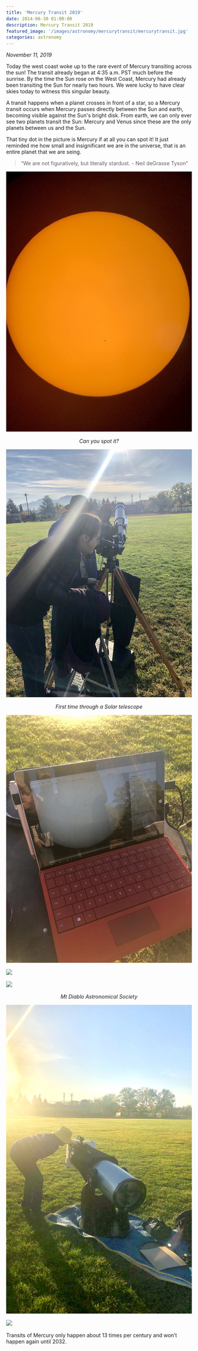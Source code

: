 ```yaml
---
title: 'Mercury Transit 2019'
date: 2014-06-30 01:00:00
description: Mercury Transit 2019
featured_image: '/images/astronomy/mercurytransit/mercurytransit.jpg'
categories: astronomy
---
```


<i>November 11, 2019</i>


Today the west coast woke up to the rare event of Mercury transiting across the sun! The transit already began at 4:35 a.m. PST much before the sunrise. By the time the Sun rose on the West Coast, Mercury had already been transiting the Sun for nearly two hours. We were lucky to have clear skies today to witness this singular beauty.


A transit happens when a planet crosses in front of a star, so a Mercury transit occurs when Mercury passes directly between the Sun and earth, becoming visible against the Sun's bright disk.
From earth, we can only ever see two planets transit the Sun: Mercury and Venus since these are the only planets between us and the Sun.


That tiny dot in the picture is Mercury if at all you can spot it! It just reminded me how small and insignificant we are in the universe, that is an entire planet that we are seing.
<blockquote>
  <p>“We are not figuratively, but literally stardust. - Neil deGrasse Tyson”</p>
</blockquote>

![](/images/astronomy/mercurytransit/mercurytransit.jpg)
<center><i>Can you spot it?</i></center>

![](/images/astronomy/mercurytransit/mercurytransit_5991.jpg)
<center><i>First time through a Solar telescope</i></center>

![](/images/astronomy/mercurytransit/mercurytransit_5981.jpg)

![](/images/astronomy/mercurytransit/mercurytransit_5987.jpg)

![](/images/astronomy/mercurytransit/mercurytransit_5982.jpg)
<center><i>Mt Diablo Astronomical Society</i></center>

![](/images/astronomy/mercurytransit/mercurytransit_5984.jpg)

![](/images/astronomy/mercurytransit/mercurytransit_5988.jpg)



Transits of Mercury only happen about 13 times per century and won’t happen again until 2032.